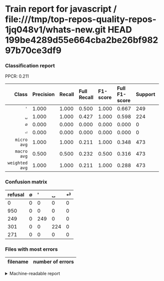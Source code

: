 # Train report for javascript / file:///tmp/top-repos-quality-repos-1jq048v1/whats-new.git HEAD 199be4289d55e664cba2be26bf98297b70ce3df9

### Classification report

PPCR: 0.211

| Class | Precision | Recall | Full Recall | F1-score | Full F1-score | Support | Full Support | PPCR |
|------:|:----------|:-------|:------------|:---------|:---------|:--------|:-------------|:-----|
| `'` | 1.000| 1.000| 0.500| 1.000| 0.667| 249| 498| 0.500 |
| `␣` | 1.000| 1.000| 0.427| 1.000| 0.598| 224| 525| 0.427 |
| `∅` | 0.000| 0.000| 0.000| 0.000| 0.000| 0| 950| 0.000 |
| `⏎` | 0.000| 0.000| 0.000| 0.000| 0.000| 0| 271| 0.000 |
| `micro avg` | 1.000| 1.000| 0.211| 1.000| 0.348| 473| 2244| 0.211 |
| `macro avg` | 0.500| 0.500| 0.232| 0.500| 0.316| 473| 2244| 0.211 |
| `weighted avg` | 1.000| 1.000| 0.211| 1.000| 0.288| 473| 2244| 0.211 |

### Confusion matrix

|refusal|  ∅| '| ␣| ⏎| 
|:---|:---|:---|:---|:---|
|0 |0 |0 |0 |0 |
|950 |0 |0 |0 |0 |
|249 |0 |249 |0 |0 |
|301 |0 |0 |224 |0 |
|271 |0 |0 |0 |0 |

### Files with most errors

| filename | number of errors|
|:----:|:-----|

<details>
    <summary>Machine-readable report</summary>
```json
{
  "cl_report": {"\u0027": {"f1-score": 1.0, "precision": 1.0, "recall": 1.0, "support": 249}, "macro avg": {"f1-score": 0.5, "precision": 0.5, "recall": 0.5, "support": 473}, "micro avg": {"f1-score": 1.0, "precision": 1.0, "recall": 1.0, "support": 473}, "weighted avg": {"f1-score": 1.0, "precision": 1.0, "recall": 1.0, "support": 473}, "\u2205": {"f1-score": 0.0, "precision": 0.0, "recall": 0.0, "support": 0}, "\u23ce": {"f1-score": 0.0, "precision": 0.0, "recall": 0.0, "support": 0}, "\u2423": {"f1-score": 1.0, "precision": 1.0, "recall": 1.0, "support": 224}},
  "cl_report_full": {"\u0027": {"f1-score": 0.6666666666666666, "precision": 1.0, "recall": 0.5, "support": 498}, "macro avg": {"f1-score": 0.3161993769470405, "precision": 0.5, "recall": 0.2316666666666667, "support": 2244}, "micro avg": {"f1-score": 0.3481781376518219, "precision": 1.0, "recall": 0.2107843137254902, "support": 2244}, "weighted avg": {"f1-score": 0.28788711746380796, "precision": 0.45588235294117646, "recall": 0.2107843137254902, "support": 2244}, "\u2205": {"f1-score": 0.0, "precision": 0.0, "recall": 0.0, "support": 950}, "\u23ce": {"f1-score": 0.0, "precision": 0.0, "recall": 0.0, "support": 271}, "\u2423": {"f1-score": 0.5981308411214953, "precision": 1.0, "recall": 0.4266666666666667, "support": 525}},
  "ppcr": 0.2107843137254902
}
```
</details>
